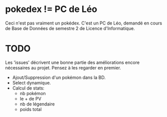 pokedex != PC de Léo
====================

Ceci n'est pas vraiment un pokédex. C'est un PC de Léo, demandé en cours de Base de Données de semestre 2 de Licence d'Informatique.

TODO
====

Les 'issues' décrivent une bonne partie des améliorations encore nécessaires au projet. Pensez à les regarder en premier.

* Ajout/Suppression d'un pokémon dans la BD.
* Select dynamique.
* Calcul de stats:
  * nb pokémon
  * le + de PV
  * nb de légendaire
  * poids total
